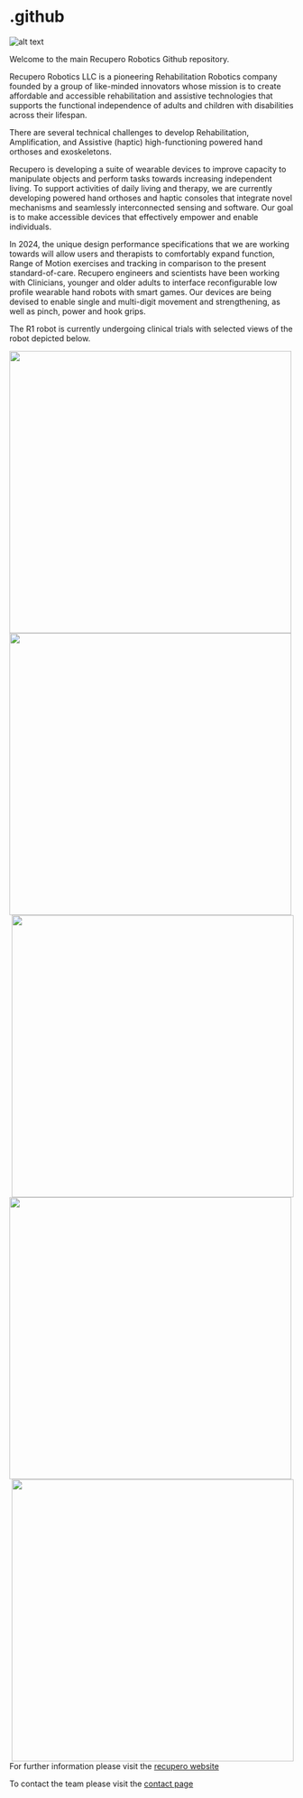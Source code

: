 # .github
![alt text](https://github.com/Recupero-Robotics/.github/blob/main/RecuperoLogo.png?raw=true)

Welcome to the main Recupero Robotics Github repository.

Recupero Robotics LLC is a pioneering Rehabilitation Robotics company founded by a group of like-minded innovators whose mission is to create affordable and accessible rehabilitation and assistive technologies that supports the functional independence of adults and children with disabilities across their lifespan.

There are several technical challenges to develop Rehabilitation, Amplification, and Assistive (haptic) high-functioning powered hand orthoses and exoskeletons.  

Recupero is developing a suite of wearable devices to improve capacity to manipulate objects and perform tasks towards increasing independent living. To support activities of daily living and therapy, we are currently developing powered hand orthoses and haptic consoles that integrate novel mechanisms and seamlessly interconnected sensing and software. Our goal is to make accessible devices that effectively empower and enable individuals. 

In 2024, the unique design performance specifications that we are working towards will allow users and therapists to comfortably expand function, Range of Motion exercises and tracking in comparison to the present standard-of-care. Recupero engineers and scientists have been working with Clinicians, younger and older adults to interface reconfigurable low profile wearable hand robots with smart games. Our devices are being devised to enable single and multi-digit movement and strengthening, as well as pinch, power and hook grips. 

The R1 robot is currently undergoing clinical trials with selected views of the robot depicted below.
<body>
<a href="https://github.com/Recupero-Robotics/.github/blob/main/IMG-20240605-WA0003.jpg"><img src="https://github.com/Recupero-Robotics/.github/blob/main/IMG-20240605-WA0003.jpg" align="left"  width="500" ></a>
<a href="https://github.com/Recupero-Robotics/.github/blob/main/IMG-20240605-WA0006.jpg"><img src="https://github.com/Recupero-Robotics/.github/blob/main/IMG-20240605-WA0006.jpg" align="center"  width="500" ></a>
<a href="https://github.com/Recupero-Robotics/.github/blob/main/IMG-20240605-WA0007.png"><img src="https://github.com/Recupero-Robotics/.github/blob/main/IMG-20240605-WA0007.png" align="right"  width="500" ></a>
<a href="https://github.com/Recupero-Robotics/.github/blob/main/IMG-20240605-WA0004.jpg"><img src="https://github.com/Recupero-Robotics/.github/blob/main/IMG-20240605-WA0004.jpg" align="center"  width="500" ></a>
<a href="https://github.com/Recupero-Robotics/.github/blob/main/IMG-20240605-WA0005.jpg"><img src="https://github.com/Recupero-Robotics/.github/blob/main/IMG-20240605-WA0005.jpg" align="right"  width="500" ></a>
</body>

For further information please visit the [recupero website](https://recuperorobotics.com/)

To contact the team please visit the [contact page](https://recuperorobotics.com/contact-us-1)
